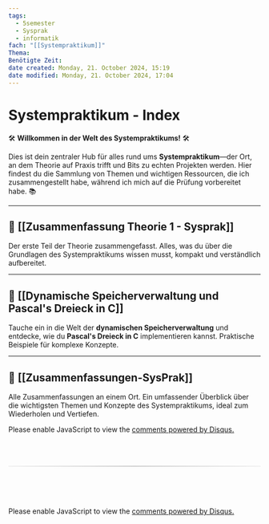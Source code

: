 ```yaml
---
tags:
  - 5semester
  - Sysprak
  - informatik
fach: "[[Systempraktikum]]"
Thema:
Benötigte Zeit:
date created: Monday, 21. October 2024, 15:19
date modified: Monday, 21. October 2024, 17:04
---
```


# Systempraktikum - Index

🛠️ **Willkommen in der Welt des Systempraktikums!** 🛠️

Dies ist dein zentraler Hub für alles rund ums **Systempraktikum**—der Ort, an dem Theorie auf Praxis trifft und Bits zu echten Projekten werden. Hier findest du die Sammlung von Themen und wichtigen Ressourcen, die ich zusammengestellt habe, während ich mich auf die Prüfung vorbereitet habe. 📚

---

## 📖 **[[Zusammenfassung Theorie 1 - Sysprak]]**

Der erste Teil der Theorie zusammengefasst. Alles, was du über die Grundlagen des Systempraktikums wissen musst, kompakt und verständlich aufbereitet.

---

## 🧮 **[[Dynamische Speicherverwaltung und Pascal's Dreieck in C]]**

Tauche ein in die Welt der **dynamischen Speicherverwaltung** und entdecke, wie du **Pascal's Dreieck in C** implementieren kannst. Praktische Beispiele für komplexe Konzepte.

---

## 📝 **[[Zusammenfassungen-SysPrak]]**

Alle Zusammenfassungen an einem Ort. Ein umfassender Überblick über die wichtigsten Themen und Konzepte des Systempraktikums, ideal zum Wiederholen und Vertiefen.

<!-- DISQUS SCRIPT COMMENT START -->

<!-- DISQUS RECOMMENDATION START -->

<div id="disqus_recommendations"></div>

<script> 
(function() { // REQUIRED CONFIGURATION VARIABLE: EDIT THE SHORTNAME BELOW
var d = document, s = d.createElement('script'); // IMPORTANT: Replace EXAMPLE with your forum shortname!
s.src = 'https://myuninotes.disqus.com/recommendations.js'; s.setAttribute('data-timestamp', +new Date());
(d.head || d.body).appendChild(s);
})();
</script>
<noscript>
Please enable JavaScript to view the 
<a href="https://disqus.com/?ref_noscript" rel="nofollow">
comments powered by Disqus.
</a>
</noscript>

<!-- DISQUS RECOMMENDATION END -->

<hr style="border: none; height: 2px; background: linear-gradient(to right, #f0f0f0, #ccc, #f0f0f0); margin-top: 4rem; margin-bottom: 5rem;">
<div id="disqus_thread"></div>
<script>
    /**
    *  RECOMMENDED CONFIGURATION VARIABLES: EDIT AND UNCOMMENT THE SECTION BELOW TO INSERT DYNAMIC VALUES FROM YOUR PLATFORM OR CMS.
    *  LEARN WHY DEFINING THESE VARIABLES IS IMPORTANT: https://disqus.com/admin/universalcode/#configuration-variables    */
    /*
    var disqus_config = function () {
    this.page.url = PAGE_URL;  // Replace PAGE_URL with your page's canonical URL variable
    this.page.identifier = PAGE_IDENTIFIER; // Replace PAGE_IDENTIFIER with your page's unique identifier variable
    };
    */
    (function() { // DON'T EDIT BELOW THIS LINE
    var d = document, s = d.createElement('script');
    s.src = 'https://myuninotes.disqus.com/embed.js';
    s.setAttribute('data-timestamp', +new Date());
    (d.head || d.body).appendChild(s);
    })();
</script>
<noscript>Please enable JavaScript to view the <a href="https://disqus.com/?ref_noscript">comments powered by Disqus.</a></noscript>

<!-- DISQUS SCRIPT COMMENT END -->
